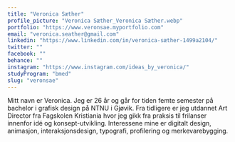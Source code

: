 ```yaml
---
title: "Veronica Sæther"
profile_picture: "Veronica Sæther_Veronica Sæther.webp"
portfolio: "https://www.veronsae.myportfolio.com"
email: "veronica.seather@gmail.com"
linkedin: "https://www.linkedin.com/in/veronica-sæther-1499a2104/"
twitter: ""
facebook: ""
behance: ""
instagram: "https://www.instagram.com/ideas_by_veronica/"
studyProgram: "bmed"
slug: "veronsae"
---
```


Mitt navn er Veronica. Jeg er 26 år og går for tiden femte semester på bachelor i grafisk design på NTNU i Gjøvik. Fra tidligere er jeg utdannet Art Director fra Fagskolen Kristiania hvor jeg gikk fra praksis til frilanser innenfor idé og konsept-utvikling. Interessene mine er digitalt design, animasjon, interaksjonsdesign, typografi, profilering og merkevarebygging.
